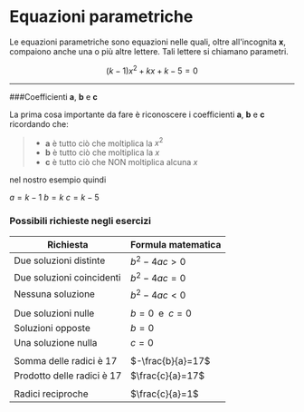 <script type="text/javascript" src="https://cdn.mathjax.org/mathjax/latest/MathJax.js?config=TeX-AMS_HTML"></script>

Equazioni parametriche
===================
Le equazioni parametriche sono equazioni nelle quali, oltre all'incognita **x**, compaiono anche una o più altre lettere. Tali lettere si chiamano parametri.

$$(k-1)x^2+kx+k-5=0$$

----------
###Coefficienti **a**, **b** e **c**


La prima cosa importante da fare è riconoscere i coefficienti **a**, **b** e **c** ricordando che:

> - **a**   è tutto ciò che moltiplica la $x^2$
> - **b**   è tutto ciò che moltiplica la $x$
> - **c**   è tutto ciò che NON moltiplica alcuna $x$

nel nostro esempio quindi

$a=k-1$
$b=k$
$c=k-5$

### Possibili richieste negli esercizi

|Richiesta                    | Formula matematica |
|---------------------------- | ------------------ |
|Due soluzioni distinte       | $b^2-4ac>0$        |
|Due soluzioni coincidenti    | $b^2-4ac=0$        |
|Nessuna soluzione            | $b^2-4ac<0$        |
|||
|Due soluzioni nulle          |  $b=0\;$ e $\;c=0$ |
|Soluzioni opposte            |$b=0$               |
|Una soluzione nulla          | $c=0$              |
|||
|Somma delle radici è 17|$-\frac{b}{a}=17$|
|Prodotto delle radici è 17|$\frac{c}{a}=17$|
|||
|Radici reciproche|$\frac{c}{a}=1$|
